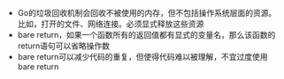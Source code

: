 - Go的垃圾回收机制会回收不被使用的内存，但不包括操作系统层面的资源。比如，打开的文件、网络连接。必须显式释放这些资源
- bare return，如果一个函数所有的返回值都有显式的变量名，那么该函数的return语句可以省略操作数
- bare return可以减少代码的重复，但使得代码难以被理解，不宜过度使用bare return